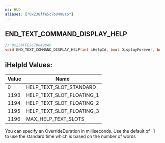 ```yaml
---
ns: HUD
aliases: ["0x238ffe5c7b0498a6"]
---
```

## END_TEXT_COMMAND_DISPLAY_HELP

```c
// 0x238FFE5C7B0498A6
void END_TEXT_COMMAND_DISPLAY_HELP(int iHelpId, bool DisplayForever, bool PlaySound, int OverrideDuration);
```

## iHelpId Values:
| Value | Name |
| --- | --- |
| 0 | HELP_TEXT_SLOT_STANDARD |
| 1193 | HELP_TEXT_SLOT_FLOATING_1 |
| 1194 | HELP_TEXT_SLOT_FLOATING_2 |
| 1195 | HELP_TEXT_SLOT_FLOATING_3 |
| 1196 | MAX_HELP_TEXT_SLOTS |


You can specify an OverrideDuration in milliseconds. Use the default of -1 to use the standard time which is based on the number of words

